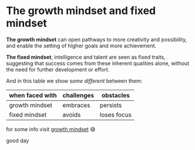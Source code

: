 # The growth mindset and fixed mindset
**The growth mindset** can open pathways to more creativity and possibility, and enable the setting of higher goals and more achievement.

**The fixed mindset**, intelligence and talent are seen as fixed traits, suggesting that success comes from these inherent qualities alone, without the need for further development or effort.

And in this table we show *some different* between them:

when faced with |challenges|obstacles
---------------|----------|---------
growth mindset |embraces |persists
fixed mindset |avoids |loses focus 

for some info visit [growth mindset](https://www.atlassian.com/blog/inside-atlassian/growth-mindset)
:sweat_smile:

good day

